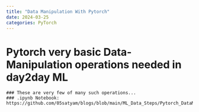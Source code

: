 ```yaml
---
title: "Data Manipulation With Pytorch"
date: 2024-03-25
categories: PyTorch
---
```


# Pytorch very basic Data-Manipulation operations needed in day2day ML
    
    ### These are very few of many such operations...
    ### .ipynb Notebook:  https://github.com/05satyam/blogs/blob/main/ML_Data_Steps/Pytorch_DataManipulation.ipynb